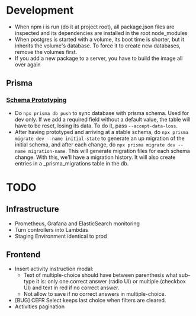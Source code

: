# Development
- When npm i is run (do it at project root), all package.json files are inspected and its dependencies are installed in the root node_modules
- When postgres is started with a volume, its boot time is shorter, but it inherits the volume's database. To force it to create new databases, remove the volumes first.
- If you add a new package to a server, you have to build the image all over again
## Prisma
### [Schema Prototyping](https://www.prisma.io/docs/guides/database/prototyping-schema-db-push)
- Do `npx prisma db push` to sync database with prisma schema. Used for dev only. If we add a required field without a default value, the table will have to be reset, losing its data. To do it, pass `--accept-data-loss`.
- After having prototyped and arriving at a stable schema, do `npx prisma migrate dev --name initial-state` to generate an up migration of the initial schema, and after each change, do `npx prisma migrate dev --name migration-name`. This will generate migration files for each schema change. With this, we'll have a migration history. It will also create entries in a _prisma_migrations table in the db.

# TODO
## Infrastructure
- Prometheus, Grafana and ElasticSearch monitoring
- Turn controllers into Lambdas
- Staging Environment identical to prod
## Frontend
- Insert activity instruction modal:
  - Text of multiple-choice should have between parenthesis what sub-type it is: only one correct answer (radio UI) or multiple (checkbox UI) and text in red if no correct answer.
  - Not allow to save if no correct answers in multiple-choice.
- [BUG] CEFR Select keeps last choice when filters are cleared.
- Activities pagination